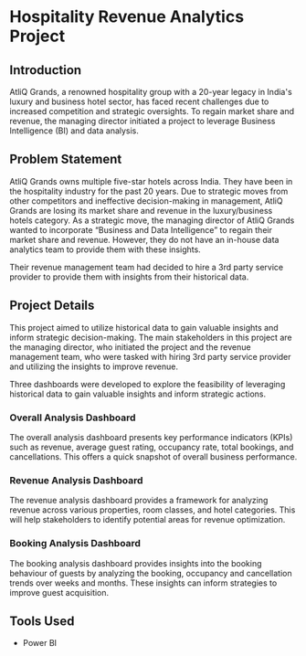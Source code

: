 # Hospitality Revenue Analytics Project

## Introduction
AtliQ Grands, a renowned hospitality group with a 20-year legacy in India's luxury and business hotel sector, has faced recent challenges due to increased competition and strategic oversights. To regain market share and revenue, the managing director initiated a project to leverage Business Intelligence (BI) and data analysis.

## Problem Statement
AtliQ Grands owns multiple five-star hotels across India. They have been in the hospitality industry for the past 20 years. Due to strategic moves from other competitors and ineffective decision-making in management, AtliQ Grands are losing its market share and revenue in the luxury/business hotels category. As a strategic move, the managing director of AtliQ Grands wanted to incorporate “Business and Data Intelligence” to regain their market share and revenue. However, they do not have an in-house data analytics team to provide them with these insights.

Their revenue management team had decided to hire a 3rd party service provider to provide them with insights from their historical data.

## Project Details
This project aimed to utilize historical data to gain valuable insights and inform strategic decision-making. The main stakeholders in this project are the managing director, who initiated the project and the revenue management team, who were tasked with hiring 3rd party service provider and utilizing the insights to improve revenue.

Three dashboards were developed to explore the feasibility of leveraging historical data to gain valuable insights and inform strategic actions.

### Overall Analysis Dashboard
The overall analysis dashboard presents key performance indicators (KPIs) such as revenue, average guest rating, occupancy rate, total bookings, and cancellations. This offers a quick snapshot of overall business performance.

### Revenue Analysis Dashboard
The revenue analysis dashboard provides a framework for analyzing revenue across various properties, room classes, and hotel categories. This will help stakeholders to identify potential areas for revenue optimization.

### Booking Analysis Dashboard
The booking analysis dashboard provides insights into the booking behaviour of guests by analyzing the booking, occupancy and cancellation trends over weeks and months.  These insights can inform strategies to improve guest acquisition.

## Tools Used
- Power BI